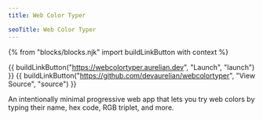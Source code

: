 ```yaml
---
title: Web Color Typer

seoTitle: Web Color Typer
---
```


{% from "blocks/blocks.njk" import buildLinkButton with context %}

{{ buildLinkButton("https://webcolortyper.aurelian.dev", "Launch", "launch") }}
{{ buildLinkButton("https://github.com/devaurelian/webcolortyper", "View Source", "source") }}

An intentionally minimal progressive web app that lets you try web colors by typing their name, hex code, RGB triplet, and more.